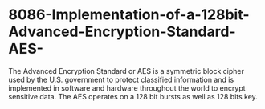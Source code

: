 # 8086-Implementation-of-a-128bit-Advanced-Encryption-Standard-AES-
The Advanced Encryption Standard or AES is a symmetric block cipher used by the U.S. government to protect classified information and is implemented in software and hardware throughout the world to encrypt sensitive data. The AES operates on a 128 bit bursts as well as 128 bits key. 
